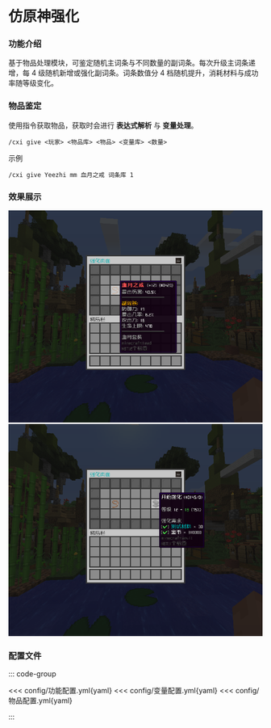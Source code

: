 # 仿原神强化

### 功能介绍

基于物品处理模块，可鉴定随机主词条与不同数量的副词条。每次升级主词条递增，每 4 级随机新增或强化副词条。词条数值分
4 档随机提升，消耗材料与成功率随等级变化。

### 物品鉴定

使用指令获取物品，获取时会进行 **表达式解析** 与 **变量处理**。

```
/cxi give <玩家> <物品库> <物品> <变量库> <数量> 

```

示例

```
/cxi give Yeezhi mm 血月之戒 词条库 1 

```

### 效果展示

![img_1](img/img.png)
![img](img/img_1.png)

### 配置文件

::: code-group

<<< config/功能配置.yml{yaml}
<<< config/变量配置.yml{yaml}
<<< config/物品配置.yml{yaml}

:::

